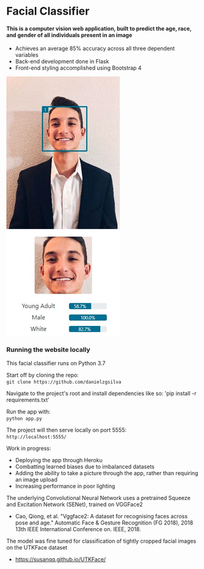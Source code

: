 # Facial Classifier

#### This is a computer vision web application, built to predict the age, race, and gender of all individuals present in an image
-  Achieves an average 85% accuracy across all three dependent variables 
-  Back-end development done in Flask 
-  Front-end styling accomplished using Bootstrap 4 

![An example of the classifier functioning on me!](static/home_images/Readme.jpg)

### Running the website locally

This facial classifier runs on Python 3.7

Start off by cloning the repo:  
`git clone https://github.com/danielzgsilva`

Navigate to the project's root and install dependencies like so:
'pip install -r requirements.txt'

Run the app with:  
`python app.py`

The project will then serve locally on port 5555:  
`http://localhost:5555/`

Work in progress:
- Deploying the app through Heroku
- Combatting learned biases due to imbalanced datasets
- Adding the ability to take a picture through the app, rather than requiring an image upload
- Increasing performance in poor lighting

The underlying Convolutional Neural Network uses a pretrained Squeeze and Excitation Network (SENet), trained on VGGFace2
-  Cao, Qiong, et al. "Vggface2: A dataset for recognising faces across pose and age." Automatic Face & Gesture Recognition (FG 2018), 2018 13th IEEE International Conference on. IEEE, 2018.

The model was fine tuned for classification of tightly cropped facial images on the UTKFace dataset
- https://susanqq.github.io/UTKFace/

